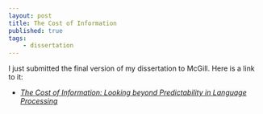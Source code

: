 ```yaml
---
layout: post
title: The Cost of Information
published: true 
tags:
    - dissertation
---
```


I just submitted the final version of my dissertation to McGill. Here is a link to it:

- [_The Cost of Information: Looking beyond Predictability in Language Processing_](/assets/dissertation.pdf)